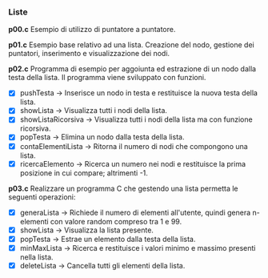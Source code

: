 ### Liste ###
**p00.c**
Esempio di utilizzo di puntatore a puntatore.

**p01.c**
Esempio base relativo ad una lista. Creazione del nodo, gestione dei puntatori, inserimento e visualizzazione dei nodi.

**p02.c**
Programma di esempio per aggoiunta ed estrazione di un nodo dalla testa della lista. Il programma
viene sviluppato con funzioni.
- [x] pushTesta -> Inserisce un nodo in testa e restituisce la nuova testa della lista.
- [x] showLista -> Visualizza tutti i nodi della lista.
- [x] showListaRicorsiva -> Visualizza tutti i nodi della lista ma con funzione ricorsiva.
- [x] popTesta -> Elimina un nodo dalla testa della lista.
- [x] contaElementiLista -> Ritorna il numero di nodi che compongono una lista.
- [x] ricercaElemento -> Ricerca un numero nei nodi e restituisce la prima posizione in cui compare; altrimenti -1.

**p03.c**
Realizzare un programma C che gestendo una lista permetta le seguenti operazioni:
- [x] generaLista -> Richiede il numero di elementi all'utente, quindi genera n-elementi con valore random compreso tra 1 e 99.
- [x] showLista -> Visualizza la lista presente.
- [x] popTesta -> Estrae un elemento dalla testa della lista.
- [x] minMaxLista -> Ricerca e restituisce i valori minimo e massimo presenti nella lista.
- [x] deleteLista -> Cancella tutti gli elementi della lista.
